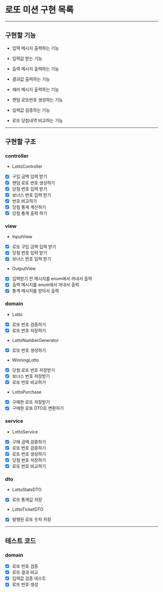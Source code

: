 # 로또 미션 구현 목록

---

## 구현할 기능
- 입력 메시지 출력하는 기능
- 입력값 받는 기능
- 출력 메시지 출력하는 기능
- 결과값 출력하는 기능
- 에러 메시지 출력하는 기능


- 랜덤 로또번호 생성하는 기능
- 입력값 검증하는 기능 
- 로또 당첨내역 비교하는 기능

---
## 구현할 구조

### controller
- LottoController
- [x] 구입 금액 입력 받기
- [x] 랜덤 로또 번호 생성하기
- [x] 당첨 번호 입력 받기
- [x] 보너스 번호 입력 받기
- [x] 번호 비교하기
- [x] 당첨 통계 계산하기
- [x] 당첨 통계 출력 하기

### view
- InputView
- [x] 로또 구입 금액 입력 받기
- [x] 당첨 번호 입력 받기
- [x] 보너스 번호 입력 받기
- OutputView
- [x] 입력받기 전 메시지를 enum에서 꺼내서 출력
- [x] 출력 메시지를 enum에서 꺼내서 출력
- [x] 통계 메시지를 받아서 출력

### domain
- Lotto
- [x] 로또 번호 검증하기
- [x] 로또 번호 저장하기
- LottoNumberGenerator
- [x] 로또 번호 생성하기
- WinningLotto
- [x] 당첨 로또 번호 저장받기
- [x] 보너스 번호 저장받기
- [x] 로또 번호 비교하기
- LottoPurchase
- [x] 구매한 로또 저장받기
- [x] 구매한 로또 DTO로 변환하기

### service
- LottoService
- [x] 구매 금액 검증하기
- [x] 로또 번호 검증하기
- [x] 로또 번호 생성하기
- [x] 당첨 번호 저장하기
- [x] 로또 번호 비교하기

### dto
- LottoStatsDTO
- [x] 로또 통계값 저장
- LottoTicketDTO
- [x] 발행된 로또 숫자 저장

---
## 테스트 코드 
### domain
- [x] 로또 번호 검증
- [x] 로또 결과 비교
- [x] 입력값 검증 테스트
- [x] 로또 번호 생성